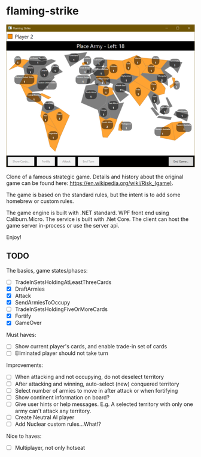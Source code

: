 # flaming-strike

![In game play image](/Docs/gameplay.png)

Clone of a famous strategic game. Details and history about the original game can be found here: https://en.wikipedia.org/wiki/Risk_(game).

The game is based on the standard rules, but the intent is to add some homebrew or custom rules.

The game engine is built with .NET standard. WPF front end using Caliburn.Micro. The service is built with .Net Core. The client can host the game server in-process or use the server api.

Enjoy!

## TODO

The basics, game states/phases:

- [ ] TradeInSetsHoldingAtLeastThreeCards
- [x] DraftArmies
- [x] Attack
- [x] SendArmiesToOccupy
- [ ] TradeInSetsHoldingFiveOrMoreCards
- [x] Fortify
- [x] GameOver

Must haves:

- [ ] Show current player's cards, and enable trade-in set of cards
- [ ] Eliminated player should not take turn

Improvements:

- [ ] When attacking and not occupying, do not deselect territory
- [ ] After attacking and winning, auto-select (new) conquered territory
- [ ] Select number of armies to move in after attack or when fortifying
- [ ] Show continent information on board?
- [ ] Give user hints or help messages. E.g. A selected territory with only one army can't attack any territory.
- [ ] Create Neutral AI player
- [ ] Add Nuclear custom rules...What!?

Nice to haves:

- [ ] Multiplayer, not only hotseat
